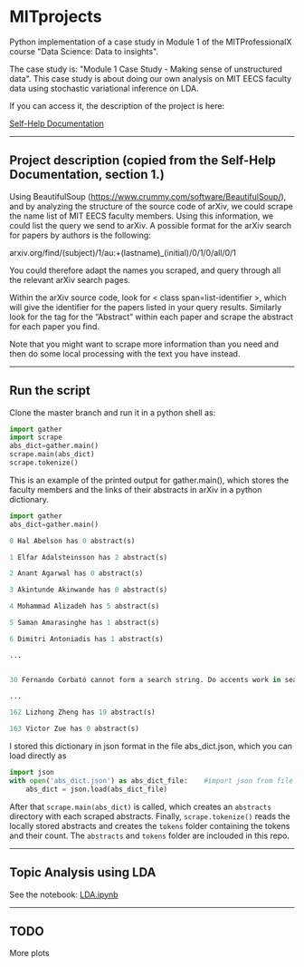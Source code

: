 # MITprojects

Python implementation of a case study in Module 1 of the MITProfessionalX course "Data Science: Data to insights". 

The case study is: "Module 1 Case Study - Making sense of unstructured data". This case study is about doing our own analysis on MIT EECS faculty data using stochastic variational inference on LDA. 

If you can access it, the description of the project is here:

[Self-Help Documentation](http://mitprofessionalx.mit.edu/asset-v1%3aMITProfessionalX+DSx+2017_T2+type@asset+block@Module1_CS2_LDA-analysis.pdf)

---

## Project description (copied from the Self-Help Documentation, section 1.)

Using BeautifulSoup (https://www.crummy.com/software/BeautifulSoup/), and by analyzing the structure of the source code of arXiv, we could scrape the name list of MIT EECS faculty members. Using this information, we could list the query we send to arXiv. A possible format for the arXiv search for papers by authors is the following:

arxiv.org/find/(subject)/1/au:+(lastname)_(initial)/0/1/0/all/0/1

You could therefore adapt the names you scraped, and query through all the relevant arXiv search pages.

Within the arXiv source code, look for < class span=list-identifier >, which will give the identifier for the papers listed in your query results. Similarly look for the tag for the “Abstract” within each paper and scrape the abstract for each paper you find.

Note that you might want to scrape more information than you need and then do some local processing with the text you have instead.

---

## Run the script
Clone the master branch and run it in a python shell as:

```python
import gather
import scrape
abs_dict=gather.main()
scrape.main(abs_dict)
scrape.tokenize()
```

This is an example of the printed output for gather.main(), which stores the faculty members and the links of their abstracts in arXiv in a python dictionary. 

```python
import gather
abs_dict=gather.main()

0 Hal Abelson has 0 abstract(s)

1 Elfar Adalsteinsson has 2 abstract(s)

2 Anant Agarwal has 0 abstract(s)

3 Akintunde Akinwande has 0 abstract(s)

4 Mohammad Alizadeh has 5 abstract(s)

5 Saman Amarasinghe has 1 abstract(s)

6 Dimitri Antoniadis has 1 abstract(s)

...


30 Fernando Corbató cannot form a search string. Do accents work in search engine?

...

162 Lizhong Zheng has 19 abstract(s)

163 Victor Zue has 0 abstract(s)

```

I stored this dictionary in json format in the file abs_dict.json, which you can load directly as

```python
import json
with open('abs_dict.json') as abs_dict_file:    #import json from file
    abs_dict = json.load(abs_dict_file)

```

After that `scrape.main(abs_dict)` is called, which creates an `abstracts` directory with each scraped abstracts. Finally, `scrape.tokenize()` reads the locally stored abstracts and creates the `tokens` folder containing the tokens and their count. The `abstracts` and `tokens` folder are inclouded in this repo. 


---

## Topic Analysis using LDA
See the notebook: [LDA.ipynb](https://github.com/aless80/MITprojects/blob/master/LDA.ipynb)

---

## TODO
More plots